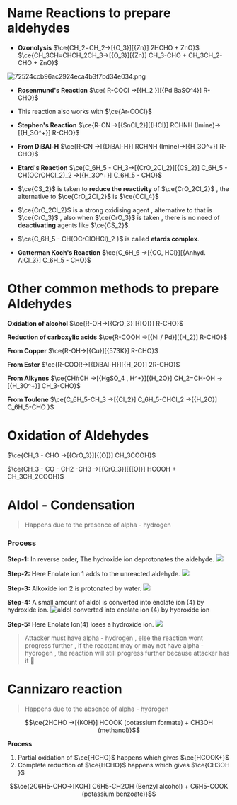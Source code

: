 # Name Reactions to prepare aldehydes

- **Ozonolysis**
$\ce{CH_2=CH_2->[{O_3}][{Zn}] 2HCHO + ZnO}$
$\ce{CH_3CH=CHCH_2CH_3->[{O_3}][{Zn}] CH_3-CHO + CH_3CH_2-CHO + ZnO}$

![72524ccb96ac2924eca4b3f7bd34e034.png](:/a52226e628a24c668ab953ca04288083)
- **Rosenmund's Reaction**
$\ce{ R-COCl ->[{H_2  }][{Pd BaSO^4}] R-CHO}$
 - This reaction also works with $\ce{Ar-COCl}$ 

- **Stephen's Reaction**
$\ce{R-CN ->[{SnCl_2}][{HCl}] RCHNH (Imine)->[{H_3O^+}] R-CHO}$


- **From DiBAl-H**
$\ce{R-CN ->[{DiBAl-H}]  RCHNH (Imine)->[{H_3O^+}] R-CHO}$


- **Etard's Reaction**
$\ce{C_6H_5 - CH_3->[{CrO_2Cl_2}][{CS_2}] C_6H_5 - CH(OCrOHCl_2)_2 ->[{H_3O^+}] C_6H_5 - CHO}$
- $\ce{CS_2}$ is taken to **reduce the reactivity** of $\ce{CrO_2Cl_2}$ , the alternative to $\ce{CrO_2Cl_2}$ is $\ce{CCl_4}$ 
- $\ce{CrO_2Cl_2}$ is a strong oxidising agent , alternative to that is $\ce{CrO_3}$ , also when $\ce{CrO_3}$ is taken , there is no need of **deactivating** agents like $\ce{CS_2}$.
- $\ce{C_6H_5 - CH(OCrClOHCl)_2 }$ is called **etards complex**.

- **Gatterman Koch's Reaction**
$\ce{C_6H_6 ->[{CO, HCl}][{Anhyd. AlCl_3}] C_6H_5 - CHO}$


# Other common methods to prepare Aldehydes

**Oxidation of alcohol**
$\ce{R-OH->[{CrO_3}][{[O]}] R-CHO}$


**Reduction of carboxylic acids**
$\ce{R-COOH ->[{Ni / Pd}][{H_2}] R-CHO}$


**From Copper**
$\ce{R-OH->[{Cu}][{573K}] R-CHO}$


**From Ester**
$\ce{R-COOR->[{DiBAl-H}][{H_2O}] 2R-CHO}$


**From Alkynes**
$\ce{CH#CH ->[{HgSO_4 , H^+}][{H_2O}] CH_2=CH-OH ->[{H_3O^+}] CH_3-CHO}$


**From Toulene**
$\ce{C_6H_5-CH_3 ->[{Cl_2}] C_6H_5-CHCl_2 ->[{H_2O}] C_6H_5-CHO }$







# Oxidation of Aldehydes
$\ce{CH_3 - CHO ->[{CrO_3}][{[O]}] CH_3COOH}$

$\ce{CH_3 - CO - CH2 -CH3 ->[{CrO_3}][{[O]}] HCOOH + CH_3CH_2COOH}$


# Aldol - Condensation
> Happens due to the presence of alpha - hydrogen

### Process
**Step-1:**
In reverse order, The hydroxide ion deprotonates the aldehyde.
![](https://cdn1.byjus.com/wp-content/uploads/2018/07/Mechanism-of-Aldol-Condensation-700x173.png)


**Step-2:**
Here Enolate ion 1 adds to the unreacted aldehyde.
![](https://cdn1.byjus.com/wp-content/uploads/2018/07/Enolate-ion-1-adds-to-the-unreacted-aldehyde-700x173.png)

**Step-3:**
Alkoxide ion 2 is protonated by water.
![](https://cdn1.byjus.com/wp-content/uploads/2018/07/Alkoxide-ion-2-is-protonated-by-water-700x173.png)

**Step-4:**
A small amount of aldol is converted into enolate ion (4) by hydroxide ion.
![aldol converted into enolate ion (4) by hydroxide ion](https://cdn1.byjus.com/wp-content/uploads/2018/07/aldol-converted-into-enolate-ion-4-by-hydroxide-ion-700x173.png)

**Step-5:**
Here Enolate Ion(4) loses a hydroxide ion.
![](https://cdn1.byjus.com/wp-content/uploads/2018/07/Enolate-Ion4-loses-a-hydroxide-ion-700x173.png)

> Attacker must have alpha - hydrogen , else the reaction wont progress further , if the reactant may or may not have alpha - hydrogen , the reaction will still progress further because attacker has it 🥲


# Cannizaro reaction
> Happens due to the absence of alpha - hydrogen

$$\ce{2HCHO ->[{KOH}] HCOOK (potassium formate) + CH3OH (methanol)}$$

**Process**
1. Partial oxidation of $\ce{HCHO}$ happens which gives $\ce{HCOOK+}$
2. Complete reduction of  $\ce{HCHO}$  happens which gives $\ce{CH3OH }$

$$\ce{2C6H5-CHO->[KOH] C6H5-CH2OH (Benzyl alcohol) + C6H5-COOK (potassium benzoate)}$$


